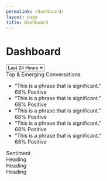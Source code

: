 ```yaml
---
permalink: /dashboard/
layout: page
title: Dashboard
---
```


<div class="dashboard-header">
  <h1>Dashboard</h1>
  <div class="dashboard-filters">
    <select>
      <option>Last 24 Hours</option>
      <option>Last 7 Days</option>
      <option>Last 14 Days</option>
      <option>Last 30 Days</option>
    </select>
  </div>
</div>
<div class="dashboard-row clearfix">
  <div class="usa-width-two-thirds">
    <div class="card">
      <div class="card-heading">Top & Emerging Conversations</div>
      <ul class="usa-unstyled-list phrase-list">
        <li>
          <div class="phrase-heading">
            “This is a phrase that is significant.”
          </div>
          <div class="phrase-sentiment positive">
            68% Positive
          </div>
        </li>
        <li>
          <div class="phrase-heading">
            “This is a phrase that is significant.”
          </div>
          <div class="phrase-sentiment positive">
            68% Positive
          </div>
        </li>
        <li>
          <div class="phrase-heading">
            “This is a phrase that is significant.”
          </div>
          <div class="phrase-sentiment positive">
            68% Positive
          </div>
        </li>
        <li>
          <div class="phrase-heading">
            “This is a phrase that is significant.”
          </div>
          <div class="phrase-sentiment positive">
            68% Positive
          </div>
        </li>
        <li>
          <div class="phrase-heading">
            “This is a phrase that is significant.”
          </div>
          <div class="phrase-sentiment positive">
            68% Positive
          </div>
        </li>
      </ul>
    </div>
  </div>
  <div class="usa-width-one-third">
    <div class="card">
      <div class="card-heading">Sentiment</div>
    </div>
  </div>
</div>
<div class="dashboard-row clearfix">
  <div class="usa-width-one-third">
    <div class="card">
      <div class="card-heading">Heading</div>
    </div>
  </div>
  <div class="usa-width-one-third">
    <div class="card">
      <div class="card-heading">Heading</div>
    </div>
  </div>
  <div class="usa-width-one-third">
    <div class="card">
      <div class="card-heading">Heading</div>
    </div>
  </div>
</div>